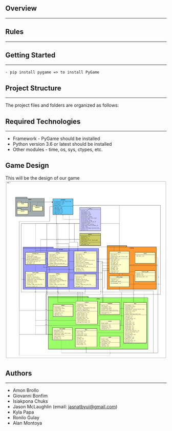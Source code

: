 <!-- # SPACE and CONQUER

> The force will be with you always
> - Obi-Wan Kenobi - -->

## Overview

---

<!-- A space jet defends his galaxy from evil space invaders.
It was inspired by Atari Space Invaders, a popular arcade game -->

## Rules

---

<!-- Player can move up, down, left and right...
Choose your controls MOUSE or KEYBOARD.

If chooses KEYBOARD player moves using the arroy keys UP, DOWN, LEFT and RIGHT.
SPACE key to shoot and BACKSPACE to "QUIT" the game.

If chooses MOUSE player may use mouse as a controller to move LEFT CLICK to shoot and RIGHT CLICK to "QUIT".

If there no 5 hearts left a "game over" message is displayed in the middle of the screen.

If the 1 enemy passes your line you will loose a heart.

You can dodge enemy missile using arrow keys and mouse.
 -->

## Getting Started

---

```
- pip install pygame => to install PyGame

```

## Project Structure

---

The project files and folders are organized as follows:

<!-- root (project root folder)
+-- space_and_conquer (source code for game)
+-- game (specific game classes)
+-- **main**.py (entry point for program)
+-- README.md (general info) -->

## Required Technologies

---

- Framework - PyGame should be installed
- Python version 3.6 or latest should be installed
- Other modules - time, os, sys, ctypes, etc.

## Game Design

This will be the design of our game
![Game Class Design](space_and_conquer.png)

## Authors

---

- Amon Brollo
- Giovanni Bonfim
- Isiakpona Chuks
- Jason McLaughlin (email: jasnatbyui@gmail.com)
- Kyla Papa
- Ronilo Gulay
- Alan Montoya
